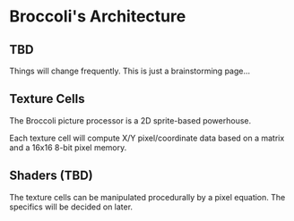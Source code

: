 # Broccoli's Architecture
## TBD
Things will change frequently. This is just a brainstorming page...

## Texture Cells
The Broccoli picture processor is a 2D sprite-based powerhouse.

Each texture cell will compute X/Y pixel/coordinate data based on a matrix
and a 16x16 8-bit pixel memory.

## Shaders (TBD)
The texture cells can be manipulated procedurally by a pixel equation.
The specifics will be decided on later.

